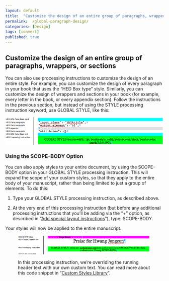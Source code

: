 ```yaml
---
layout: default
title:  "Customize the design of an entire group of paragraphs, wrappers, or sections"
permalink:  /global-paragraph-design/
categories: [Design]
tags: [convert]
published: true
---
```


<section data-type="chapter" class="hsecchapter" data-hederis-type="hsecchapter" id="global-paragraph-design" data-pi-attrs="id: global-paragraph-design; data-tags: convert;" role="doc-chapter" data-tags="convert" data-author-name=" " data-book-title=" " title="Customize the design of an entire group of paragraphs, wrappers, or sections"><h1 data-hederis-type="hblkchaptitle" class="hblkchaptitle" id="pHJ2GPbV2">Customize the design of an entire group of paragraphs, wrappers, or sections</h1>
    <p class="hblkp" data-hederis-type="hblkp" id="p9Eq0UcMv">You can also use processing instructions to customize the design of an entire style. For example, you can customize the design of every paragraph in your book that uses the &#8220;HED Box type&#8221; style. Similarly, you can customize the design of wrappers and sections in your book (for example, every letter in the book, or every appendix section). Follow the instructions in the previous section, but instead of using the STYLE processing instruction keyword, use GLOBAL STYLE, like this:</p>
    <img data-hederis-type="hblkimg" class="hblkimg" id="pX8UFfKFu" src="/images/globalstyle.png" data-img-src="globalstyle.png"/>
    <section class="hwprsubsection" data-hederis-type="hwprsubsection" id="p5EjAxU3d" data-type="subsection" title="Using the SCOPE-BODY Option"><h1 data-hederis-type="hblktitle" class="hblktitle" id="p7eXQWNuH">Using the SCOPE-BODY Option</h1>
    <p class="hblkp" data-hederis-type="hblkp" id="pcYLdaJ1A">You can also apply styles to your entire document, by using the SCOPE-BODY option in your GLOBAL STYLE processing instruction. This will expand the scope of your custom styles, so that they apply to the entire body of your manuscript, rather than being limited to just a group of elements. To do this:</p>
    <ol class="hwprnumlist" data-hederis-type="hwprnumlist" id="pG50RGOVZ"><li class="hblkoli" data-hederis-type="hblkoli" id="liEChhEu4d"><p class="hblkoli" data-hederis-type="hblklip" id="pYWye4tFj">Type your GLOBAL STYLE processing instruction, as described above.</p></li>
    <li class="hblkoli" data-hederis-type="hblkoli" id="linohXcJpP"><p class="hblkoli" data-hederis-type="hblklip" id="pVHx4Sdxe">At the very end of this processing instruction (but before any additional processing instructions that you&#8217;ll be adding via the &#8220;+&#8221; option, as described in &#8220;<a href="{% post_url 2019-10-21-35-Addspeciallayoutinstructions %}" id="pMXAKfIWo"><span class="Hyperlink" id="pY10h1jU8">Add special layout instructions</span></a>&#8221;), type: SCOPE-BODY.</p></li>
    </ol>
    <p class="hblkp" data-hederis-type="hblkp" id="phYKdiv8f">Your styles will now be applied to the entire manuscript.</p>
    <figure class="hwprfig" data-hederis-type="hwprfig" id="p1uiewzz3"><img data-hederis-type="hblkimg" class="hblkimg" id="pSlDRwVuA" src="/images/globalscopebody.png" data-img-src="globalscopebody.png"/>
    <p class="hblkcaption" data-hederis-type="hblkcaption" id="pTRXnWAZ9">In this processing instruction, we&#8217;re overriding the running header text with our own custom text. You can read more about this code snippet in &#8220;<a href="{% post_url 2019-10-21-51-CustomCodeLibrary %}" id="p4lLX2qm6"><span class="Hyperlink" id="pvbdiIKP3">Custom Styles Library</span></a>&#8221;.</p>
    </figure>
    </section>
    </section>
    